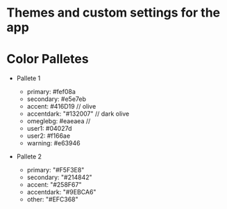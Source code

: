# Themes and custom settings for the app

# Color Palletes 
- Pallete 1
  - primary: #fef08a 
  - secondary: #e5e7eb
  - accent: #416D19 // olive
  - accentdark: "#132007" // dark olive
  - omeglebg: #eaeaea //
  - user1: #04027d 
  - user2: #f166ae
  - warning: #e63946

- Pallete 2
  - primary: "#F5F3E8"
  - secondary: "#214842"
  - accent: "#258F67"
  - accentdark: "#9EBCA6"
  - other: "#EFC368"